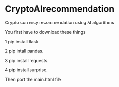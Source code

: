 # CryptoAIrecommendation
Crypto currency recommendation using AI algorithms


You first have to download these things


1 pip install flask.

2 pip intall pandas.

3 pip install requests.

4 pip install surprise.


 Then port the main.html file

